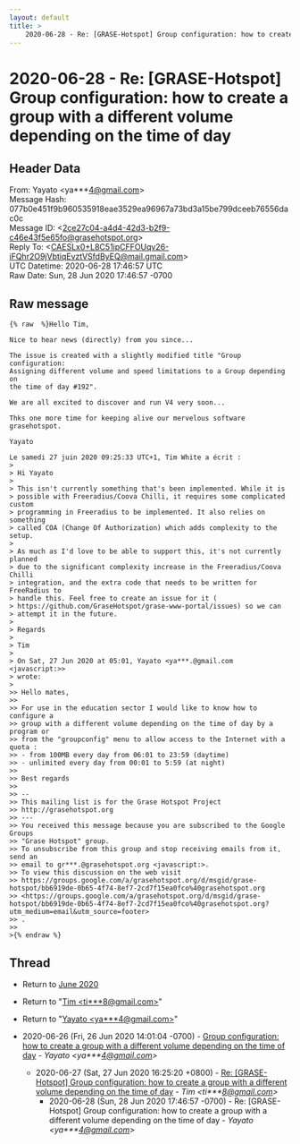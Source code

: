 ```yaml
---
layout: default
title: >
    2020-06-28 - Re: [GRASE-Hotspot] Group configuration: how to create a group with a different volume depending on the time of day
---
```


# 2020-06-28 - Re: [GRASE-Hotspot] Group configuration: how to create a group with a different volume depending on the time of day

## Header Data

From: Yayato \<ya***4@gmail.com\><br>
Message Hash: 077b0e451f9b960535918eae3529ea96967a73bd3a15be799dceeb76556dac0c<br>
Message ID: \<2ce27c04-a4d4-42d3-b2f9-c46e43f5e65fo@grasehotspot.org\><br>
Reply To: \<CAESLx0+L8C51ipCFFOUqv26-iFQhr2O9jVbtiqEvztVSfdByEQ@mail.gmail.com\><br>
UTC Datetime: 2020-06-28 17:46:57 UTC<br>
Raw Date: Sun, 28 Jun 2020 17:46:57 -0700<br>

## Raw message

```
{% raw  %}Hello Tim,

Nice to hear news (directly) from you since...

The issue is created with a slightly modified title "Group configuration: 
Assigning different volume and speed limitations to a Group depending on 
the time of day #192".

We are all excited to discover and run V4 very soon...

Thks one more time for keeping alive our mervelous software grasehotspot.

Yayato

Le samedi 27 juin 2020 09:25:33 UTC+1, Tim White a écrit :
>
> Hi Yayato
>
> This isn't currently something that's been implemented. While it is 
> possible with Freeradius/Coova Chilli, it requires some complicated custom 
> programming in Freeradius to be implemented. It also relies on something 
> called COA (Change Of Authorization) which adds complexity to the setup.
>
> As much as I'd love to be able to support this, it's not currently planned 
> due to the significant complexity increase in the Freeradius/Coova Chilli 
> integration, and the extra code that needs to be written for FreeRadius to 
> handle this. Feel free to create an issue for it (
> https://github.com/GraseHotspot/grase-www-portal/issues) so we can 
> attempt it in the future.
>
> Regards
>
> Tim
>
> On Sat, 27 Jun 2020 at 05:01, Yayato <ya***.@gmail.com <javascript:>> 
> wrote:
>
>> Hello mates,
>>
>> For use in the education sector I would like to know how to configure a 
>> group with a different volume depending on the time of day by a program or 
>> from the "groupconfig" menu to allow access to the Internet with a quota :
>> - from 100MB every day from 06:01 to 23:59 (daytime)
>> - unlimited every day from 00:01 to 5:59 (at night)
>>
>> Best regards
>>
>> -- 
>> This mailing list is for the Grase Hotspot Project 
>> http://grasehotspot.org
>> --- 
>> You received this message because you are subscribed to the Google Groups 
>> "Grase Hotspot" group.
>> To unsubscribe from this group and stop receiving emails from it, send an 
>> email to gr***.@grasehotspot.org <javascript:>.
>> To view this discussion on the web visit 
>> https://groups.google.com/a/grasehotspot.org/d/msgid/grase-hotspot/bb6919de-0b65-4f74-8ef7-2cd7f15ea0fco%40grasehotspot.org 
>> <https://groups.google.com/a/grasehotspot.org/d/msgid/grase-hotspot/bb6919de-0b65-4f74-8ef7-2cd7f15ea0fco%40grasehotspot.org?utm_medium=email&utm_source=footer>
>> .
>>
>{% endraw %}
```

## Thread

+ Return to [June 2020](/archive/2020/06)

+ Return to "[Tim <ti***8<span>@</span>gmail.com>](/authors/ti___8_at_gmail_com)"
+ Return to "[Yayato <ya***4<span>@</span>gmail.com>](/authors/ya___4_at_gmail_com)"

+ 2020-06-26 (Fri, 26 Jun 2020 14:01:04 -0700) - [Group configuration: how to create a group with a different volume depending on the time of day](/archive/2020/06/25a27660a65bb505605ae259ed809ad09917e91a908bd72bded019ff633a95e5) - _Yayato \<ya***4@gmail.com\>_
  + 2020-06-27 (Sat, 27 Jun 2020 16:25:20 +0800) - [Re: [GRASE-Hotspot] Group configuration: how to create a group with a different volume depending on the time of day](/archive/2020/06/2c83f8948250117a680c10fbdc66d9533cb69123297b6e389da708922ffae57a) - _Tim \<ti***8@gmail.com\>_
    + 2020-06-28 (Sun, 28 Jun 2020 17:46:57 -0700) - Re: [GRASE-Hotspot] Group configuration: how to create a group with a different volume depending on the time of day - _Yayato \<ya***4@gmail.com\>_

